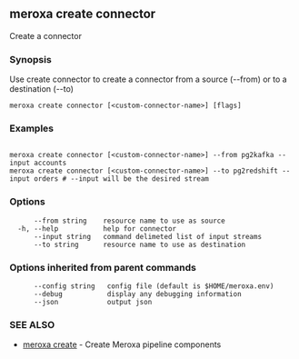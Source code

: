## meroxa create connector

Create a connector

### Synopsis

Use create connector to create a connector from a source (--from) or to a destination (--to)

```
meroxa create connector [<custom-connector-name>] [flags]
```

### Examples

```

meroxa create connector [<custom-connector-name>] --from pg2kafka --input accounts 
meroxa create connector [<custom-connector-name>] --to pg2redshift --input orders # --input will be the desired stream
```

### Options

```
      --from string    resource name to use as source
  -h, --help           help for connector
      --input string   command delimeted list of input streams
      --to string      resource name to use as destination
```

### Options inherited from parent commands

```
      --config string   config file (default is $HOME/meroxa.env)
      --debug           display any debugging information
      --json            output json
```

### SEE ALSO

* [meroxa create](meroxa_create.md)	 - Create Meroxa pipeline components

